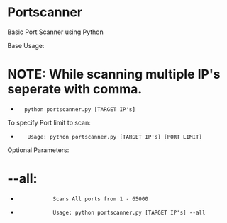 # Portscanner
Basic Port Scanner using Python

Base Usage:
#       NOTE: While scanning multiple IP's seperate with comma.
*       python portscanner.py [TARGET IP's]

To specify Port limit to scan:
*        Usage: python portscanner.py [TARGET IP's] [PORT LIMIT]

Optional Parameters:
#        --all:
*                Scans All ports from 1 - 65000
*                Usage: python portscanner.py [TARGET IP's] --all
